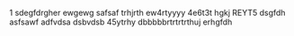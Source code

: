 1
sdegfdrgher
ewgewg
safsaf
trhjrth
ew4rtyyyy
4e6t3t
hgkj
REYT5
dsgfdh
asfsawf
adfvdsa
dsbvdsb
45ytrhy
dbbbbbrtrtrtrthuj
 erhgfdh
